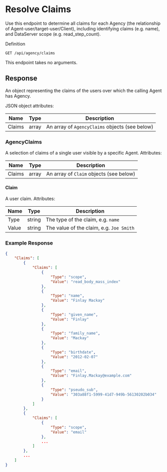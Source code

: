 # Resolve Claims

Use this endpoint to determine all claims for each Agency (the relationship of Agent-user/target-user/Client), including identifying claims (e.g. name), and DataServer scope (e.g. read_step_count).

Definition

```
GET /api/agency/claims
```

This endpoint takes no arguments.

## Response

An object representing the claims of the users over which the calling Agent has Agency.

JSON object attributes:

| Name | Type | Description |
|-|-|-|
| Claims | array | An array of `AgencyClaims` objects (see below) |

### AgencyClaims

A selection of claims of a single user visible by a specific Agent. Attributes:

| Name | Type | Description |
|-|-|-|
| Claims | array | An array of `Claim` objects (see below) |


#### Claim

A user claim. Attributes:

| Name | Type | Description |
|-|-|-|
| Type | string | The type of the claim, e.g. `name` |
| Value | string | The value of the claim, e.g. `Joe Smith` |

### Example Response

```json
{
    "Claims": [
        {
            "Claims": [
                {
                    "Type": "scope",
                    "Value": "read_body_mass_index"
                },
                {
                    "Type": "name",
                    "Value": "Finlay Mackay"
                },
                {
                    "Type": "given_name",
                    "Value": "Finlay"
                },
                {
                    "Type": "family_name",
                    "Value": "Mackay"
                },
                {
                    "Type": "birthdate",
                    "Value": "2012-02-07"
                },
                {
                    "Type": "email",
                    "Value": "Finlay.Mackay@example.com"
                },
                {
                    "Type": "pseudo_sub",
                    "Value": "303a88f1-5999-41d7-949b-56130202b034"
                }
            ]
        },
        {
            "Claims": [
                {
                    "Type": "scope",
                    "Value": "email"
                },
                ...
            ]
        },
        ...
    ]
}

```

